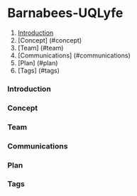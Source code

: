 # Barnabees-UQLyfe

1. [Introduction](#introduction)
2. [Concept] (#concept)
3. [Team] (#team)
4. [Communications] (#communications)
5. [Plan] (#plan)
6. [Tags] (#tags)

### Introduction

### Concept

### Team

### Communications

### Plan

### Tags

